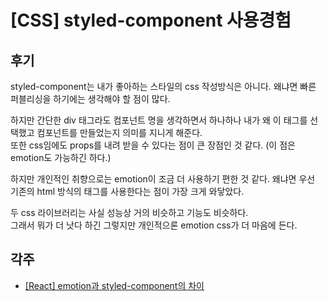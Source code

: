 # [CSS] styled-component 사용경험
## 후기
styled-component는 내가 좋아하는 스타일의 css 작성방식은 아니다. 
왜냐면 빠른 퍼블리싱을 하기에는 생각해야 할 점이 많다.

하지만 간단한 div 태그라도 컴포넌트 명을 생각하면서 하나하나 내가 왜 이 태그를 선택했고 컴포넌트를 만들었는지 의미를 지니게 해준다.  
또한 css임에도 props를 내려 받을 수 있다는 점이 큰 장점인 것 같다. (이 점은 emotion도 가능하긴 하다.)

하지만 개인적인 취향으로는 emotion이 조금 더 사용하기 편한 것 같다.
왜냐면 우선 기존의 html 방식의 태그를 사용한다는 점이 가장 크게 와닿았다.

두 css 라이브러리는 사실 성능상 거의 비슷하고 기능도 비슷하다.  
그래서 뭐가 더 낫다 하긴 그렇지만 개인적으론 emotion css가 더 마음에 든다.

## 각주
- [[React] emotion과 styled-component의 차이](https://80000coding.oopy.io/7ad296c7-8832-4951-9cf7-074a196d42ea)


